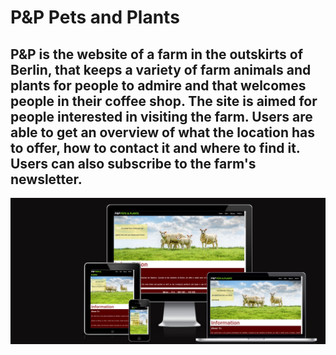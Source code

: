 # P&P Pets and Plants

## P&P is the website of a farm in the outskirts of Berlin, that keeps a variety of farm animals and plants for people to admire and that welcomes people in their coffee shop. The site is aimed for people interested in visiting the farm. Users are able to get an overview of what the location has to offer, how to contact it and where to find it. Users can also subscribe to the farm's newsletter. 
<img src="assets/images/capture.jpg">
